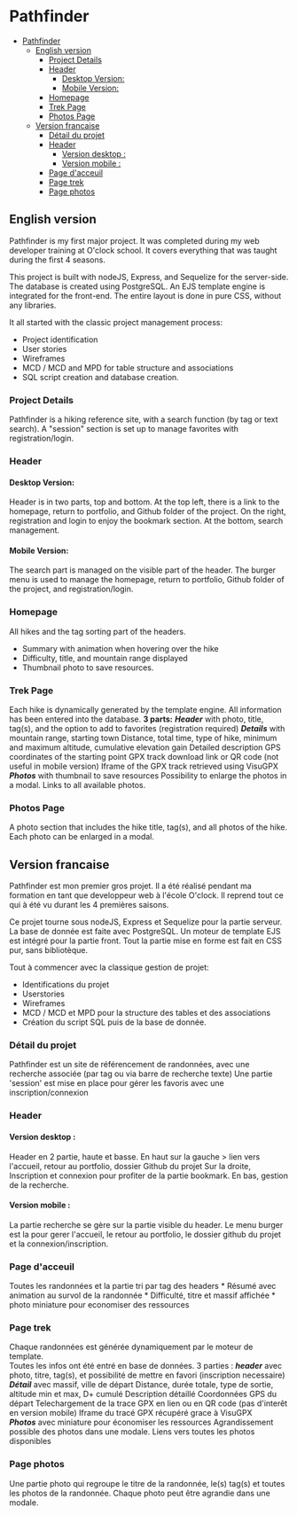 # Pathfinder
- [Pathfinder](#pathfinder)
  - [English version](#english-version)
    - [Project Details](#project-details)
    - [Header](#header)
      - [Desktop Version:](#desktop-version)
      - [Mobile Version:](#mobile-version)
    - [Homepage](#homepage)
    - [Trek Page](#trek-page)
    - [Photos Page](#photos-page)
  - [Version francaise](#version-francaise)
    - [Détail du projet](#détail-du-projet)
    - [Header](#header-1)
      - [Version desktop :](#version-desktop-)
      - [Version mobile :](#version-mobile-)
    - [Page d'acceuil](#page-dacceuil)
    - [Page trek](#page-trek)
    - [Page photos](#page-photos)

## English version
Pathfinder is my first major project. It was completed during my web developer training at O'clock school.
It covers everything that was taught during the first 4 seasons.

This project is built with nodeJS, Express, and Sequelize for the server-side.
The database is created using PostgreSQL.
An EJS template engine is integrated for the front-end.
The entire layout is done in pure CSS, without any libraries.

It all started with the classic project management process:
- Project identification
- User stories
- Wireframes
- MCD / MCD and MPD for table structure and associations
- SQL script creation and database creation.


### Project Details

Pathfinder is a hiking reference site, with a search function (by tag or text search).
A "session" section is set up to manage favorites with registration/login.

### Header
#### Desktop Version:
Header is in two parts, top and bottom.
At the top left, there is a link to the homepage, return to portfolio, and Github folder of the project.
On the right, registration and login to enjoy the bookmark section.
At the bottom, search management.

#### Mobile Version:
The search part is managed on the visible part of the header.
The burger menu is used to manage the homepage, return to portfolio, Github folder of the project, and registration/login.

### Homepage
All hikes and the tag sorting part of the headers.
* Summary with animation when hovering over the hike
* Difficulty, title, and mountain range displayed
* Thumbnail photo to save resources.

### Trek Page
Each hike is dynamically generated by the template engine.
All information has been entered into the database.
**3 parts:**
***Header*** with photo, title, tag(s), and the option to add to favorites (registration required)
***Details*** with mountain range, starting town
Distance, total time, type of hike, minimum and maximum altitude, cumulative elevation gain
Detailed description
GPS coordinates of the starting point
GPX track download link or QR code (not useful in mobile version)
Iframe of the GPX track retrieved using VisuGPX
***Photos*** with thumbnail to save resources
Possibility to enlarge the photos in a modal.
Links to all available photos.

### Photos Page
A photo section that includes the hike title, tag(s), and all photos of the hike.
Each photo can be enlarged in a modal.


## Version francaise
Pathfinder est mon premier gros projet. Il a été réalisé pendant ma formation en tant que developpeur web à l'école O'clock.
Il reprend tout ce qui à été vu durant les 4 premières saisons.

Ce projet tourne sous nodeJS, Express et Sequelize pour la partie serveur.
La base de donnée est faite avec PostgreSQL.
Un moteur de template EJS est intégré pour la partie front.
Tout la partie mise en forme est fait en CSS pur, sans bibliotèque.


Tout à commencer avec la classique gestion de projet:
- Identifications du projet
- Userstories
- Wireframes
- MCD / MCD et MPD pour la structure des tables et des associations
- Création du script SQL puis de la base de donnée.


### Détail du projet

Pathfinder est un site de référencement de randonnées, avec une recherche associée (par tag ou via barre de recherche texte)
Une partie 'session' est mise en place pour gérer les favoris avec une inscription/connexion


### Header
#### Version desktop :
Header en 2 partie, haute et basse.
En haut sur la gauche > lien vers l'accueil, retour au portfolio, dossier Github du projet
Sur la droite, Inscription et connexion pour profiter de la partie bookmark.
En bas, gestion de la recherche.

#### Version mobile :
La partie recherche se gère sur la partie visible du header.
Le menu burger est la pour gerer l'accueil, le retour au portfolio, le dossier github du projet et la connexion/inscription.


### Page d'acceuil
Toutes les randonnées et la partie tri par tag des headers
    * Résumé avec animation au survol de la randonnée
    * Difficulté, titre et massif affichée
    * photo miniature pour economiser des ressources

### Page trek
Chaque randonnées est générée dynamiquement par le moteur de template.  
Toutes les infos ont été entré en base de données.
    3 parties :
        ***header*** avec photo, titre, tag(s), et possibilité de mettre en favori (inscription necessaire)  
        ***Détail*** avec massif, ville de départ
        Distance, durée totale, type de sortie, altitude min et max, D+ cumulé
        Description détaillé
        Coordonnées GPS du départ
        Telechargement de la trace GPX en lien ou en QR code (pas d'interêt en version mobile)
        Iframe du tracé GPX récupéré grace à VisuGPX  
        ***Photos*** avec miniature pour économiser les ressources
        Agrandissement possible des photos dans une modale.
        Liens vers toutes les photos disponibles

### Page photos
Une partie photo qui regroupe le titre de la randonnée, le(s) tag(s) et toutes les photos de la randonnée.
Chaque photo peut être agrandie dans une modale.


